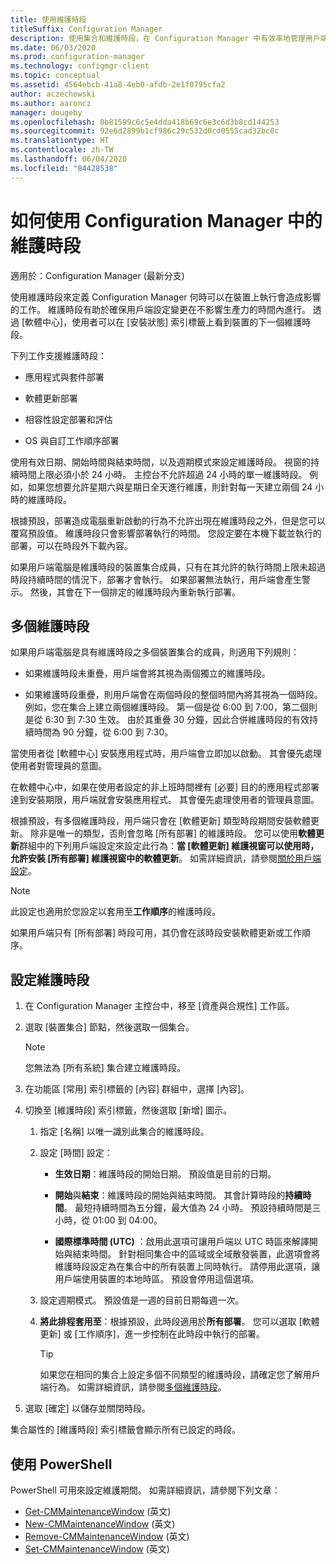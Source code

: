 ```yaml
---
title: 使用維護時段
titleSuffix: Configuration Manager
description: 使用集合和維護時段，在 Configuration Manager 中有效率地管理用戶端。
ms.date: 06/03/2020
ms.prod: configuration-manager
ms.technology: configmgr-client
ms.topic: conceptual
ms.assetid: 4564ebcb-41a8-4eb0-afdb-2e1f0795cfa2
author: aczechowski
ms.author: aaroncz
manager: dougeby
ms.openlocfilehash: 0b81599c6c5e4dda418b69c6e3c6d3b8cd144253
ms.sourcegitcommit: 92e6d2899b1cf986c29c532d0cd0555cad32bc0c
ms.translationtype: HT
ms.contentlocale: zh-TW
ms.lasthandoff: 06/04/2020
ms.locfileid: "84428538"
---
```

# <a name="how-to-use-maintenance-windows-in-configuration-manager"></a>如何使用 Configuration Manager 中的維護時段

適用於：Configuration Manager (最新分支)

使用維護時段來定義 Configuration Manager 何時可以在裝置上執行會造成影響的工作。 維護時段有助於確保用戶端設定變更在不影響生產力的時間內進行。 透過 [軟體中心]，使用者可以在 [安裝狀態] 索引標籤上看到裝置的下一個維護時段。 <!--1358131-->

下列工作支援維護時段：

- 應用程式與套件部署

- 軟體更新部署

- 相容性設定部署和評估

- OS 與自訂工作順序部署

使用有效日期、開始時間與結束時間，以及週期模式來設定維護時段。 視窗的持續時間上限必須小於 24 小時。 主控台不允許超過 24 小時的單一維護時段。 例如，如果您想要允許星期六與星期日全天進行維護，則針對每一天建立兩個 24 小時的維護時段。<!-- MEMDocs#310 -->

根據預設，部署造成電腦重新啟動的行為不允許出現在維護時段之外，但是您可以覆寫預設值。 維護時段只會影響部署執行的時間。 您設定要在本機下載並執行的部署，可以在時段外下載內容。

如果用戶端電腦是維護時段的裝置集合成員，只有在其允許的執行時間上限未超過時段持續時間的情況下，部署才會執行。 如果部署無法執行，用戶端會產生警示。 然後，其會在下一個排定的維護時段內重新執行部署。

## <a name="multiple-maintenance-windows"></a>多個維護時段

如果用戶端電腦是具有維護時段之多個裝置集合的成員，則適用下列規則：  

- 如果維護時段未重疊，用戶端會將其視為兩個獨立的維護時段。

- 如果維護時段重疊，則用戶端會在兩個時段的整個時間內將其視為一個時段。 例如，您在集合上建立兩個維護時段。 第一個是從 6:00 到 7:00，第二個則是從 6:30 到 7:30 生效。 由於其重疊 30 分鐘，因此合併維護時段的有效持續時間為 90 分鐘，從 6:00 到 7:30。

當使用者從 [軟體中心] 安裝應用程式時，用戶端會立即加以啟動。 其會優先處理使用者對管理員的意圖。

在軟體中心中，如果在使用者設定的非上班時間裡有 [必要] 目的的應用程式部署達到安裝期限，用戶端就會安裝應用程式。 其會優先處理使用者的管理員意圖。

根據預設，有多個維護時段，用戶端只會在 [軟體更新] 類型時段期間安裝軟體更新。 除非是唯一的類型，否則會忽略 [所有部署] 的維護時段。 您可以使用**軟體更新**群組中的下列用戶端設定來設定此行為：**當 [軟體更新] 維護視窗可以使用時，允許安裝 [所有部署] 維護視窗中的軟體更新**。 如需詳細資訊，請參閱[關於用戶端設定](../../deploy/about-client-settings.md#bkmk_SUMMaint)。<!-- SCCMDocs#1317 -->

> [!NOTE]
> 此設定也適用於您設定以套用至**工作順序**的維護時段。<!-- SCCMDocs-pr #4596 -->
>
> 如果用戶端只有 [所有部署] 時段可用，其仍會在該時段安裝軟體更新或工作順序。

## <a name="configure-maintenance-windows"></a>設定維護時段

1. 在 Configuration Manager 主控台中，移至 [資產與合規性] 工作區。

1. 選取 [裝置集合] 節點，然後選取一個集合。

    > [!NOTE]
    > 您無法為 [所有系統] 集合建立維護時段。

1. 在功能區 [常用] 索引標籤的 [內容] 群組中，選擇 [內容]。

1. 切換至 [維護時段] 索引標籤，然後選取 [新增] 圖示。

    1. 指定 [名稱] 以唯一識別此集合的維護時段。

    1. 設定 [時間] 設定：

        - **生效日期**：維護時段的開始日期。 預設值是目前的日期。

        - **開始**與**結束**：維護時段的開始與結束時間。 其會計算時段的**持續時間**。 最短持續時間為五分鐘，最大值為 24 小時。 預設持續時間是三小時，從 01:00 到 04:00。

        - **國際標準時間 (UTC)** ：啟用此選項可讓用戶端以 UTC 時區來解譯開始與結束時間。 針對相同集合中的區域或全域散發裝置，此選項會將維護時段設定為在集合中的所有裝置上同時執行。 請停用此選項，讓用戶端使用裝置的本地時區。 預設會停用這個選項。

    1. 設定週期模式。 預設值是一週的目前日期每週一次。

    1. **將此排程套用至**：根據預設，此時段適用於**所有部署**。 您可以選取 [軟體更新] 或 [工作順序]，進一步控制在此時段中執行的部署。

        > [!TIP]
        > 如果您在相同的集合上設定多個不同類型的維護時段，請確定您了解用戶端行為。 如需詳細資訊，請參閱[多個維護時段](#multiple-maintenance-windows)。

1. 選取 [確定] 以儲存並關閉時段。

集合屬性的 [維護時段] 索引標籤會顯示所有已設定的時段。

## <a name="use-powershell"></a><a name="bkmk_powershell"></a> 使用 PowerShell

PowerShell 可用來設定維護期間。 如需詳細資訊，請參閱下列文章：

- [Get-CMMaintenanceWindow](https://docs.microsoft.com/powershell/module/configurationmanager/get-cmmaintenancewindow?view=sccm-ps) \(英文\)
- [New-CMMaintenanceWindow](https://docs.microsoft.com/powershell/module/configurationmanager/new-cmmaintenancewindow?view=sccm-ps) \(英文\)
- [Remove-CMMaintenanceWindow](https://docs.microsoft.com/powershell/module/configurationmanager/remove-cmmaintenancewindow?view=sccm-ps) \(英文\)
- [Set-CMMaintenanceWindow](https://docs.microsoft.com/powershell/module/configurationmanager/set-cmmaintenancewindow?view=sccm-ps) \(英文\)
